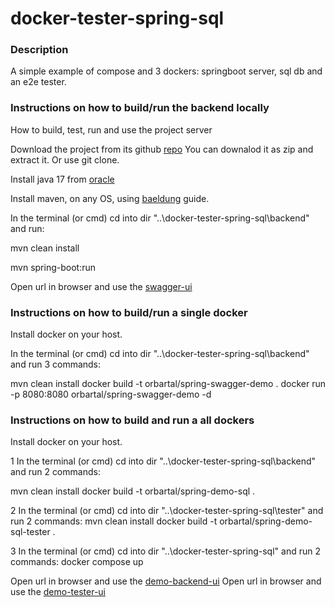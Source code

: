 # docker-tester-spring-sql

### Description

A simple example of compose and 3 dockers: springboot server, sql db and an e2e tester.

### Instructions on how to build/run the backend locally 

How to build, test, run and use the project server

Download the project from its github [repo](https://github.com/orbartal/docker-tester-spring-sql)
You can downalod it as zip and extract it. Or use git clone.

Install java 17 from [oracle](https://www.oracle.com/java/technologies/downloads/#java17) 

Install maven, on any OS, using [baeldung](https://www.baeldung.com/install-maven-on-windows-linux-mac) guide. 

In the terminal (or cmd) cd into dir "..\docker-tester-spring-sql\backend" and run:

mvn clean install

mvn spring-boot:run

Open url in browser and use the [swagger-ui](http://localhost:8080/swagger-ui/index.html)

### Instructions on how to build/run a single docker 

Install docker on your host.

In the terminal (or cmd) cd into dir "..\docker-tester-spring-sql\backend" and run 3 commands:

mvn clean install
docker build -t orbartal/spring-swagger-demo .
docker run -p 8080:8080 orbartal/spring-swagger-demo -d 

### Instructions on how to build and run a all dockers

Install docker on your host.

1 In the terminal (or cmd) cd into dir "..\docker-tester-spring-sql\backend" and run 2 commands:

mvn clean install
docker build -t orbartal/spring-demo-sql .

2 In the terminal (or cmd) cd into dir "..\docker-tester-spring-sql\tester" and run 2 commands:
mvn clean install
docker build -t orbartal/spring-demo-sql-tester .

3 In the terminal (or cmd) cd into dir "..\docker-tester-spring-sql" and run 2 commands:
docker compose up

Open url in browser and use the [demo-backend-ui](http://localhost:8080/swagger-ui/index.html)
Open url in browser and use the [demo-tester-ui](http://localhost:8090/swagger-ui/index.html)